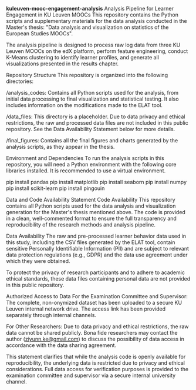 **kuleuven-mooc-engagement-analysis**
Analysis Pipeline for Learner Engagement in KU Leuven MOOCs
This repository contains the Python scripts and supplementary materials for the data analysis conducted in the Master's thesis: "Data analysis and visualization on statistics of the European Studies MOOCs".

The analysis pipeline is designed to process raw log data from three KU Leuven MOOCs on the edX platform, perform feature engineering, conduct K-Means clustering to identify learner profiles, and generate all visualizations presented in the results chapter.

Repository Structure
This repository is organized into the following directories:

/analysis_codes: Contains all Python scripts used for the analysis, from initial data processing to final visualization and statistical testing. It also includes information on the modifications made to the ELAT tool.

/data_files: This directory is a placeholder. Due to data privacy and ethical restrictions, the raw and processed data files are not included in this public repository. See the Data Availability Statement below for more details.

/final_figures: Contains all the final figures and charts generated by the analysis scripts, as they appear in the thesis.

Environment and Dependencies
To run the analysis scripts in this repository, you will need a Python environment with the following core libraries installed. It is recommended to use a virtual environment.

pip install pandas
pip install matplotlib
pip install seaborn
pip install numpy
pip install scikit-learn
pip install pingouin

Data and Code Availability Statement
Code Availability
This repository contains all Python scripts used for the data analysis and visualization generation for the Master's thesis mentioned above. The code is provided in a clean, well-commented format to ensure the full transparency and reproducibility of the research methods and analysis pipeline.

Data Availability
The raw and pre-processed learner behavior data used in this study, including the CSV files generated by the ELAT tool, contain sensitive Personally Identifiable Information (PII) and are subject to relevant data protection regulations (e.g., GDPR) and the data use agreement under which they were obtained.

To protect the privacy of research participants and to adhere to academic ethical standards, these data files containing personal data are not provided in this public repository.

Authorized Access to Data
For the Examination Committee and Supervisor: The complete, non-onymized dataset has been uploaded to a secure KU Leuven internal network drive. The access link has been provided separately through internal channels.

For Other Researchers: Due to data privacy and ethical restrictions, the raw data cannot be shared publicly. Bona fide researchers may contact the author (ziyunn.ke@gmail.com) to discuss the possibility of data access in accordance with the data sharing agreement.

This statement clarifies that while the analysis code is openly available for reproducibility, the underlying data is restricted due to privacy and ethical considerations. Full data access for verification purposes is provided to the examination committee and supervisor via a secure internal university channel.
